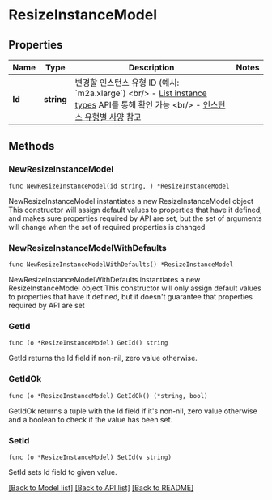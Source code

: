 # ResizeInstanceModel

## Properties

Name | Type | Description | Notes
------------ | ------------- | ------------- | -------------
**Id** | **string** | 변경할 인스턴스 유형 ID (예시: &#x60;m2a.xlarge&#x60;) &lt;br/&gt; - [List instance types](https://docs.kakaocloud.com/openapi/bcs/list-instance-types) API를 통해 확인 가능 &lt;br/&gt; - [인스턴스 유형별 사양](https://docs.kakaocloud.com/service/bcs/bcs-instance/bcs-type) 참고 | 

## Methods

### NewResizeInstanceModel

`func NewResizeInstanceModel(id string, ) *ResizeInstanceModel`

NewResizeInstanceModel instantiates a new ResizeInstanceModel object
This constructor will assign default values to properties that have it defined,
and makes sure properties required by API are set, but the set of arguments
will change when the set of required properties is changed

### NewResizeInstanceModelWithDefaults

`func NewResizeInstanceModelWithDefaults() *ResizeInstanceModel`

NewResizeInstanceModelWithDefaults instantiates a new ResizeInstanceModel object
This constructor will only assign default values to properties that have it defined,
but it doesn't guarantee that properties required by API are set

### GetId

`func (o *ResizeInstanceModel) GetId() string`

GetId returns the Id field if non-nil, zero value otherwise.

### GetIdOk

`func (o *ResizeInstanceModel) GetIdOk() (*string, bool)`

GetIdOk returns a tuple with the Id field if it's non-nil, zero value otherwise
and a boolean to check if the value has been set.

### SetId

`func (o *ResizeInstanceModel) SetId(v string)`

SetId sets Id field to given value.



[[Back to Model list]](../README.md#documentation-for-models) [[Back to API list]](../README.md#documentation-for-api-endpoints) [[Back to README]](../README.md)


